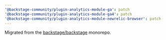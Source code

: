 ```yaml
---
'@backstage-community/plugin-analytics-module-ga': patch
'@backstage-community/plugin-analytics-module-ga4': patch
'@backstage-community/plugin-analytics-module-newrelic-browser': patch
---
```


Migrated from the [backstage/backstage](https://github.com/backstage/backstage) monorepo.
